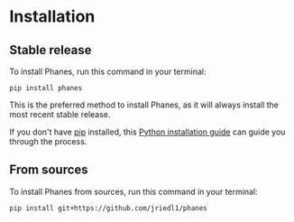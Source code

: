 # Installation

## Stable release

To install Phanes, run this command in your terminal:

```
pip install phanes
```

This is the preferred method to install Phanes, as it will always install the most recent stable release.

If you don't have [pip](https://pip.pypa.io) installed, this [Python installation guide](http://docs.python-guide.org/en/latest/starting/installation/) can guide you through the process.

## From sources

To install Phanes from sources, run this command in your terminal:

```
pip install git+https://github.com/jriedl1/phanes
```
